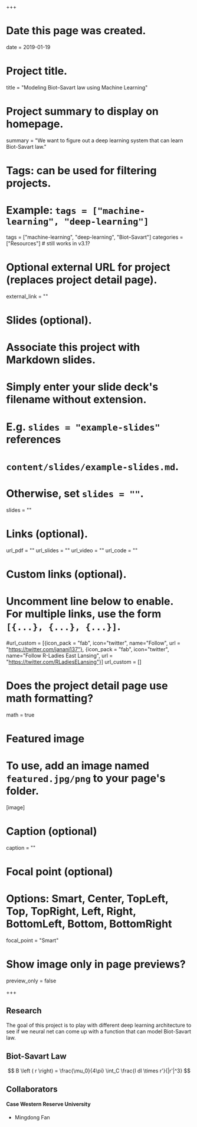 +++
# Date this page was created.
date = 2019-01-19

# Project title.
title = "Modeling Biot–Savart law using Machine Learning"

# Project summary to display on homepage.
summary = "We want to figure out a deep learning system that can learn Biot-Savart law."

# Tags: can be used for filtering projects.
# Example: `tags = ["machine-learning", "deep-learning"]`
tags = ["machine-learning", "deep-learning", "Biot–Savart"]
categories = ["Resources"] # still works in v3.1?

# Optional external URL for project (replaces project detail page).
external_link = ""

# Slides (optional).
#   Associate this project with Markdown slides.
#   Simply enter your slide deck's filename without extension.
#   E.g. `slides = "example-slides"` references
#   `content/slides/example-slides.md`.
#   Otherwise, set `slides = ""`.
slides = ""

# Links (optional).
url_pdf = ""
url_slides = ""
url_video = ""
url_code = ""

# Custom links (optional).
# Uncomment line below to enable. For multiple links, use the form `[{...}, {...}, {...}]`.
#url_custom = [{icon_pack = "fab", icon="twitter", name="Follow", url = "https://twitter.com/janani137"}, {icon_pack = "fab", icon="twitter", name="Follow R-Ladies East Lansing", url = "https://twitter.com/RLadiesELansing"}]
url_custom = []
# Does the project detail page use math formatting?
math = true

# Featured image
# To use, add an image named `featured.jpg/png` to your page's folder.
[image]
  # Caption (optional)
  caption = ""

  # Focal point (optional)
  # Options: Smart, Center, TopLeft, Top, TopRight, Left, Right, BottomLeft, Bottom, BottomRight
  focal_point = "Smart"

  # Show image only in page previews?
  preview_only = false

+++
## Research
The goal of this project is to play with different deep learning architecture to see if we  neural net can come up with a function that can model Biot-Savart law.

## Biot-Savart Law

$$ B \left ( r \right) = \frac{\mu_0}{4\pi} \int_C \frac{I dl \times r'}{|r'|^3} $$


## Collaborators
#### Case Western Reserve University
* Mingdong Fan
